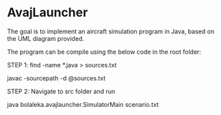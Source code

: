 # AvajLauncher

The goal is to implement an aircraft simulation program in Java, based on the UML diagram provided.

The program can be compile using the below code in the root folder:

STEP 1:
find -name *.java > sources.txt

javac -sourcepath -d @sources.txt

STEP 2: Navigate to src folder and run

java bolaleka.avajlauncher.SimulatorMain scenario.txt


